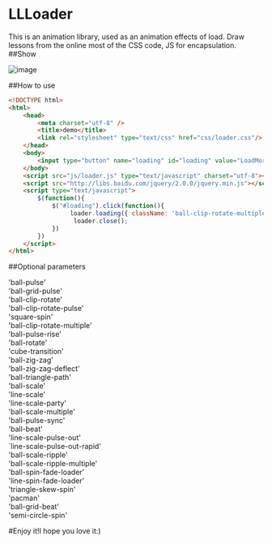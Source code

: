 # LLLoader

This is an animation library, used as an animation effects of load. Draw lessons from the online most of the CSS  code, JS for encapsulation.
##Show

![image](https://github.com/wawsc5354524/LLLoader/blob/master/Loader/img/animation.gif)


##How to use
```html
<!DOCTYPE html>
<html>
	<head>
		<meta charset="utf-8" />
		<title>demo</title>
		<link rel="stylesheet" type="text/css" href="css/loader.css"/>
	</head>
	<body>
		<input type="button" name="loading" id="loading" value="LoadMore" />
	</body>
	<script src="js/loader.js" type="text/javascript" charset="utf-8"></script>
	<script src="http://libs.baidu.com/jquery/2.0.0/jquery.min.js"></script>
	<script type="text/javascript">
		$(function(){
			$("#loading").click(function(){
				 loader.loading({ className: 'ball-clip-rotate-multiple', delay: 1000});
				  loader.close();
			})
		})
	</script>
</html>

```

##Optional parameters

'ball-pulse'<br/>
'ball-grid-pulse'<br/>
'ball-clip-rotate'<br/>
'ball-clip-rotate-pulse'<br/>
'square-spin'<br/>
'ball-clip-rotate-multiple'<br/>
'ball-pulse-rise'<br/>
'ball-rotate'<br/>
'cube-transition'<br/>
'ball-zig-zag'<br/>
'ball-zig-zag-deflect'<br/>
'ball-triangle-path'<br/>
'ball-scale'<br/>
'line-scale'<br/>
'line-scale-party'<br/>
'ball-scale-multiple'<br/>
'ball-pulse-sync'<br/>
'ball-beat'<br/>
'line-scale-pulse-out'<br/>
`line-scale-pulse-out-rapid'<br/>
'ball-scale-ripple'<br/>
'ball-scale-ripple-multiple'<br/>
'ball-spin-fade-loader'<br/>
'line-spin-fade-loader'<br/>
'triangle-skew-spin'<br/>
'pacman'<br/>
'ball-grid-beat'<br/>
'semi-circle-spin'<br/>


#Enjoy it!I hope you love it:)
